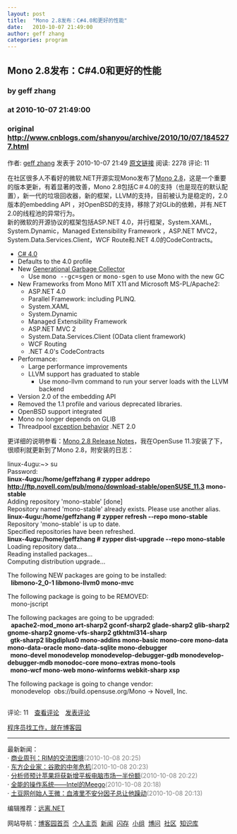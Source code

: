 ```yaml
---
layout: post
title:  "Mono 2.8发布：C#4.0和更好的性能"
date:   2010-10-07 21:49:00
author: geff zhang
categories: program
---
```


## Mono 2.8发布：C#4.0和更好的性能
### by geff zhang
### at 2010-10-07 21:49:00
### original <http://www.cnblogs.com/shanyou/archive/2010/10/07/1845277.html>

<p><a href="http://www.cnblogs.com/shanyou/"><img src="http://pic.cnblogs.com/face/u510.jpg" alt="" border="0"></a><br>作者: <a href="http://www.cnblogs.com/shanyou/">geff zhang</a> 发表于 2010-10-07 21:49 <a href="http://www.cnblogs.com/shanyou/archive/2010/10/07/1845277.html">原文链接</a> 阅读: 2278 评论: 11</p><p>在社区很多人不看好的微软.NET开源实现Mono发布了<a href="http://www.mono-project.com/Release_Notes_Mono_2.8">Mono 2.8</a>，这是一个重要的版本更新，有着显著的改善，Mono 2.8包括C＃4.0的支持（也是现在的默认配置），新一代的垃圾回收器，新的框架，LLVM的支持，目前被认为是稳定的，2.0版本的embedding API ，对OpenBSD的支持，移除了对GLib的依赖，并有.NET 2.0的线程池的异常行为。    <br>新的微软的开源协议的框架包括ASP.NET 4.0，并行框架，System.XAML，System.Dynamic，Managed Extensibility Framework ，ASP.NET MVC2，System.Data.Services.Client，WCF Route和.NET 4.0的CodeContracts。</p>  <ul>   <li><a href="http://www.mono-project.com/CSharp">C# 4.0</a></li>    <li>Defaults to the 4.0 profile </li>    <li>New <a href="http://mono-project.com/Compacting_GC">Generational Garbage Collector</a>      <ul>       <li>Use <tt>mono --gc=sgen</tt> or <tt>mono-sgen</tt> to use Mono with the new GC </li>     </ul>   </li>    <li>New Frameworks from Mono MIT X11 and Microsoft MS-PL/Apache2:      <ul>       <li>ASP.NET 4.0 </li>        <li>Parallel Framework: including PLINQ. </li>        <li>System.XAML </li>        <li>System.Dynamic </li>        <li>Managed Extensibility Framework </li>        <li>ASP.NET MVC 2 </li>        <li>System.Data.Services.Client (OData client framework) </li>        <li>WCF Routing </li>        <li>.NET 4.0's CodeContracts </li>     </ul>   </li>    <li>Performance:      <ul>       <li>Large performance improvements </li>        <li>LLVM support has graduated to stable          <ul>           <li>Use mono-llvm command to run your server loads with the LLVM backend </li>         </ul>       </li>     </ul>   </li>    <li>Version 2.0 of the embedding API </li>    <li>Removed the 1.1 profile and various deprecated libraries. </li>    <li>OpenBSD support integrated </li>    <li>Mono no longer depends on GLIB </li>    <li>Threadpool <a href="http://www.mono-project.com/Release_Notes_Mono_2.8#Runtime">exception behavior</a> .NET 2.0 </li> </ul>  <p>更详细的说明参看：<a href="http://www.mono-project.com/Release_Notes_Mono_2.8">Mono 2.8 Release Notes</a>，我在OpenSuse 11.3安装了下，很顺利就更新到了Mono 2.8，附安装的日志：</p>  <p>linux-4ugu:~&gt; su   <br>Password:     <br><strong>linux-4ugu:/home/geffzhang # zypper addrepo </strong><a href="http://ftp.novell.com/pub/mono/download-stable/openSUSE_11.3"><strong>http://ftp.novell.com/pub/mono/download-stable/openSUSE_11.3</strong></a><strong> mono-stable     <br></strong>Adding repository 'mono-stable' [done]    <br>Repository named 'mono-stable' already exists. Please use another alias.    <br><strong>linux-4ugu:/home/geffzhang # zypper refresh --repo mono-stable</strong>    <br>Repository 'mono-stable' is up to date.    <br>Specified repositories have been refreshed.    <br><strong>linux-4ugu:/home/geffzhang # zypper dist-upgrade --repo mono-stable</strong>    <br>Loading repository data...    <br>Reading installed packages...    <br>Computing distribution upgrade... </p>  <p>The following NEW packages are going to be installed:   <br>  <strong>libmono-2_0-1 libmono-llvm0 mono-mvc</strong> </p>  <p>The following package is going to be REMOVED:   <br>  mono-jscript </p>  <p>The following packages are going to be upgraded:   <br>  <strong>apache2-mod_mono art-sharp2 gconf-sharp2 glade-sharp2 glib-sharp2 gnome-sharp2 gnome-vfs-sharp2 gtkhtml314-sharp      <br>  gtk-sharp2 libgdiplus0 mono-addins mono-basic mono-core mono-data mono-data-oracle mono-data-sqlite mono-debugger       <br>  mono-devel monodevelop monodevelop-debugger-gdb monodevelop-debugger-mdb monodoc-core mono-extras mono-tools       <br>  mono-wcf mono-web mono-winforms webkit-sharp xsp </strong></p>  <p>The following package is going to change vendor:   <br>  monodevelop  obs://build.opensuse.org/Mono -&gt; Novell, Inc.</p><img src="http://www.cnblogs.com/shanyou/aggbug/1845277.html?type=1" width="1" height="1" alt=""><p>评论: 11　<a href="http://www.cnblogs.com/shanyou/archive/2010/10/07/1845277.html#pagedcomment">查看评论</a>　<a href="http://www.cnblogs.com/shanyou/archive/2010/10/07/1845277.html#commentform">发表评论</a></p><p><a href="http://job.cnblogs.com/">程序员找工作，就在博客园</a></p><hr><p>最新新闻：<br>· <a href="http://news.cnblogs.com/n/76636/">商业周刊：RIM的交流困境</a><span style="color:gray">(2010-10-08 20:25)</span><br>· <a href="http://news.cnblogs.com/n/76634/">东方企业家：谷歌的中年危机</a><span style="color:gray">(2010-10-08 20:23)</span><br>· <a href="http://news.cnblogs.com/n/76633/">分析师预计苹果将获新增平板电脑市场一半份额</a><span style="color:gray">(2010-10-08 20:22)</span><br>· <a href="http://news.cnblogs.com/n/76632/">全能的操作系统——Intel的Meego</a><span style="color:gray">(2010-10-08 20:18)</span><br>· <a href="http://news.cnblogs.com/n/76631/">土豆网创始人王微：血液里不安分因子总让他躁动</a><span style="color:gray">(2010-10-08 20:13)</span><br></p><p>编辑推荐：<a href="http://news.cnblogs.com/n/76477/">远离.NET</a><br></p><p>网站导航：<a href="http://www.cnblogs.com">博客园首页</a>  <a href="http://home.cnblogs.com/">个人主页</a>  <a href="http://news.cnblogs.com">新闻</a>  <a href="http://home.cnblogs.com/ing/">闪存</a>  <a href="http://home.cnblogs.com/group/">小组</a>  <a href="http://space.cnblogs.com/q/">博问</a>  <a href="http://space.cnblogs.com">社区</a>  <a href="http://kb.cnblogs.com">知识库</a></p>